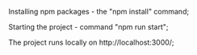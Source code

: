 Installing npm packages - the "npm install" command;

Starting the project - command "npm run start";

The project runs locally on http://localhost:3000/;